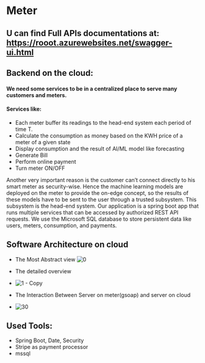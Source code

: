 # Meter
## U can find Full APIs documentations at: https://rooot.azurewebsites.net/swagger-ui.html

## Backend on the cloud:
#### We need some services to be in a centralized place to serve many customers and meters.
#### Services like:

- Each meter buffer its readings to the head-end system each period of time T.
- Calculate the consumption as money based on the KWH price of a meter of a given state
- Display consumption and the result of AI/ML model like forecasting
- Generate Bill
- Perform online payment
- Turn meter ON/OFF

Another very important reason is the customer can’t connect directly to his smart meter as security-wise. Hence the machine learning models are deployed on the meter to provide the on-edge concept, so the results of these models have to be sent to the user through a trusted subsystem. This subsystem is the head-end system. Our application is a spring boot app that runs multiple services that can be accessed by authorized REST API requests. We use the Microsoft SQL database to store persistent data like users, meters, consumption, and payments. 

## Software Architecture on cloud

- The Most Abstract view
![0](https://user-images.githubusercontent.com/51336081/166923748-ac36f080-fdf6-49d1-8171-de51265283b1.png)

- The detailed overview
- ![1 - Copy](https://user-images.githubusercontent.com/51336081/166923863-0eb90432-f77b-4b21-9264-2ed242524992.png)

- The Interaction Between Server on meter(gsoap) and server on cloud
- ![30](https://user-images.githubusercontent.com/51336081/166924016-9626a6a7-1357-4203-8056-b9fa777766dd.png)

## Used Tools:
- Spring Boot, Date, Security
- Stripe as payment processor
-  mssql
